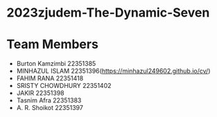 # 2023zjudem-The-Dynamic-Seven

# Team Members 
* Burton Kamzimbi 22351385
* MINHAZUL ISLAM 22351396(https://minhazul249602.github.io/cv/)
* FAHIM RANA 22351418
* SRISTY CHOWDHURY 22351402
* JAKIR 22351398
* Tasnim Afra 22351383
* A. R. Shoikot 22351397

